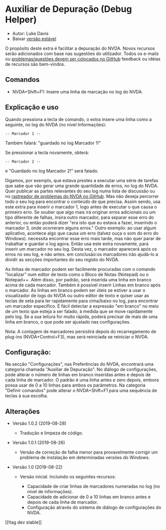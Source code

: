 # Auxiliar de Depuração (Debug Helper) #

* Autor: Luke Davis
* Baixar [versão estável][1]

O propósito deste extra é facilitar a depuração do NVDA. Novos recursos
serão adicionados com base nas sugestões do utilizador. Todos os e-mails ou
[problemas/questões devem ser colocados no
GitHub](https://github.com/XLTechie/debugHelper) feedback ou idéias de
recursos são bem-vindos.

## Comandos

* NVDA+Shift+F1: Insere uma linha de marcação no log do NVDA.

## Explicação e uso

Quando pressiona a tecla de comando, o extra insere uma linha como a
seguinte, no log do NVDA (no nível Informações):

``` -- Marcador 1 -- ```

Também falará: "guardado no log Marcador 1!"

Se pressionar a tecla novamente, obterá:

``` -- Marcador 2 -- ```

e "Guardado no log Marcador 2!" será falado.

Digamos, por exemplo, que estava prestes a executar uma série de tarefas que
sabe que vão gerar uma grande quantidade de erros, no log do NVDA. Quer
publicar as partes relevantes do seu log numa lista de discussão ou no
[rastreador de problemas do NVDA no
GitHub](https://github.com/nvaccess/nvda/issues). Mas não deseja percorrer
todo o seu log para encontrar o conteúdo de que precisa. Assim sendo, usa
este extra para inserir o marcador 1, logo antes de executar o que causa o
primeiro erro. Se souber que algo mais irá originar erros adicionais ou um
tipo diferente de falhas, insira outro marcador, para separar esse erro do
anterior, ou então poderá dizer "era isto que eu estava a fazer, inserindo o
marcador 3, onde ocorreram alguns erros." Outro exemplo: ao usar algum
aplicativo, acontece algo que causa um erro (talvez ouça o som do erro do
Windows). necessita encontrar esse erro mais tarde, mas não quer parar de
trabalhar e guardar o log agora. Então usa este extra novamente, para
inserir um marcador no seu log. Desta vez, o marcador aparecerá após os
erros no seu log, e não antes. em conclusão:os marcadores irão ajudá-lo a
dividir as secções importantes do seu registo do NVDA.

As linhas de marcador podem ser facilmente procuradas com o comando
"localizar" num editor de texto como o Bloco de Notas (Notepad) ou o
Notepad++. Além disso, por padrão, será inserida uma linha em branco acima
de cada marcador. Também é possível inserir Linhas em branco após o
marcador. As linhas em branco podem ser úteis se estiver a usar o
visualizador de logs do NVDA ou outro editor de texto e quiser usar as
teclas de seta para ler rapidamente para cima/baixo no log, para encontrar
um marcador específico. É fácil detectar a expressão "em branco"  no meio de
um texto que esteja a ser falado, à medida que se move rapidamente pelo
log. Se a sua leitura for muito rápida, poderá precisar de mais de uma linha
em branco, o que pode ser ajustado nas configurações.

Nota: A contagem de marcadores persistirá depois do  recarregamento de
plug-ins (NVDA+Control+F3), mas será reiniciada se reiniciar o NVDA.

## Configuração:

Na secção "Configurações", nas Preferências do NVDA, encontrará uma
categoria chamada "Auxiliar de Depuração". No diálogo de configurações, pode
alterar o número de linhas em branco inseridas antes e depois de cada linha
de marcador. O padrão é uma linha antes e zero depois, embora possa usar de
0 a 10 linhas para ambos os parâmetros. Na categoria "Definir comandos" pode
alterar o NVDA+Shift+F1 para uma sequência de teclas à sua escolha.

## Alterações

* Versão 1.0.2 (2019-08-28)

    - Tradução e limpeza de código.

* Versão 1.0.1 (2019-08-26)

    - Versão de correção de falha menor para provavelmente corrigir um
      problema de instalação em determinadas versões do Windows.

* Versão 1.0 (2019-08-22)

    - Versão inicial. Incluindo os seguintes recursos:

        + Capacidade de criar linhas de marcadores numeradas no log (no
          nível de informações).
        + Capacidade de adicionar de 0 a 10 linhas em branco antes e depois
          de cada linha de marcador.
        + Configuração através do sistema de diálogo de configurações do
          NVDA.

[[!tag dev stable]]

[1]: https://addons.nvda-project.org/files/get.php?file=debughelper
